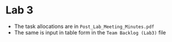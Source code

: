 # Lab 3
- The task allocations are in `Post_Lab_Meeting_Minutes.pdf`
- The same is input in table form in the `Team Backlog (Lab3)` file
